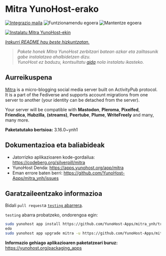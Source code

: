 <!--
Ohart ongi: README hau automatikoki sortu da <https://github.com/YunoHost/apps/tree/master/tools/readme_generator>ri esker
EZ editatu eskuz.
-->

# Mitra YunoHost-erako

[![Integrazio maila](https://apps.yunohost.org/badge/integration/mitra)](https://ci-apps.yunohost.org/ci/apps/mitra/)
![Funtzionamendu egoera](https://apps.yunohost.org/badge/state/mitra)
![Mantentze egoera](https://apps.yunohost.org/badge/maintained/mitra)

[![Instalatu Mitra YunoHost-ekin](https://install-app.yunohost.org/install-with-yunohost.svg)](https://install-app.yunohost.org/?app=mitra)

*[Irakurri README hau beste hizkuntzatan.](./ALL_README.md)*

> *Pakete honek Mitra YunoHost zerbitzari batean azkar eta zailtasunik gabe instalatzea ahalbidetzen dizu.*  
> *YunoHost ez baduzu, kontsultatu [gida](https://yunohost.org/install) nola instalatu ikasteko.*

## Aurreikuspena

[Mitra](https://codeberg.org/silverpill/mitra) is a micro-blogging social media server built on ActivityPub protocol. It is a part of the Fediverse and supports account migrations from one server to another (your identity can be detached from the server).

Your server will be compatible with **Mastodon**, **Pleroma**, **Pixelfed**, **Friendica**, **Hubzilla**, **(streams)**, **Peertube**, **Plume**, **WriteFreely** and many, many more.


**Paketatutako bertsioa:** 3.16.0~ynh1
## Dokumentazioa eta baliabideak

- Jatorrizko aplikazioaren kode-gordailua: <https://codeberg.org/silverpill/mitra>
- YunoHost Denda: <https://apps.yunohost.org/app/mitra>
- Eman errore baten berri: <https://github.com/YunoHost-Apps/mitra_ynh/issues>

## Garatzaileentzako informazioa

Bidali `pull request`a [`testing` abarrera](https://github.com/YunoHost-Apps/mitra_ynh/tree/testing).

`testing` abarra probatzeko, ondorengoa egin:

```bash
sudo yunohost app install https://github.com/YunoHost-Apps/mitra_ynh/tree/testing --debug
edo
sudo yunohost app upgrade mitra -u https://github.com/YunoHost-Apps/mitra_ynh/tree/testing --debug
```

**Informazio gehiago aplikazioaren paketatzeari buruz:** <https://yunohost.org/packaging_apps>
